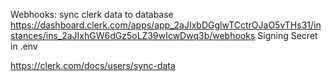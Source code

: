 Webhooks: sync clerk data to database
https://dashboard.clerk.com/apps/app_2aJIxbDGglwTCctrOJaO5vTHs31/instances/ins_2aJIxhGW6dGz5oLZ39wIcwDwq3b/webhooks
Signing Secret in .env

https://clerk.com/docs/users/sync-data